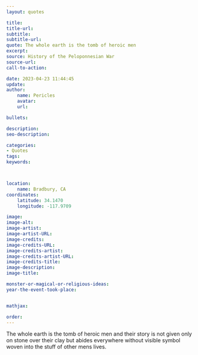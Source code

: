 ```yaml
---
layout: quotes

title:
title-url:
subtitle:
subtitle-url:
quote: The whole earth is the tomb of heroic men
excerpt:
source: History of the Peloponnesian War
source-url:
call-to-action:

date: 2023-04-23 11:44:45
update:
author:
    name: Pericles
    avatar:
    url:

bullets:

description:
seo-description:

categories:
- Quotes
tags:
keywords:



location:
    name: Bradbury, CA
coordinates:
    latitude: 34.1470
    longitude: -117.9709

image:
image-alt:
image-artist:
image-artist-URL:
image-credits:
image-credits-URL:
image-credits-artist:
image-credits-artist-URL:
image-credits-title:
image-description:
image-title:

monster-or-magical-or-religious-ideas:
year-the-event-took-place:


mathjax:

order:
---
```

The whole earth is the tomb of heroic men and their story is not given only on stone over their clay but abides everywhere without visible symbol woven into the stuff of other mens lives.
